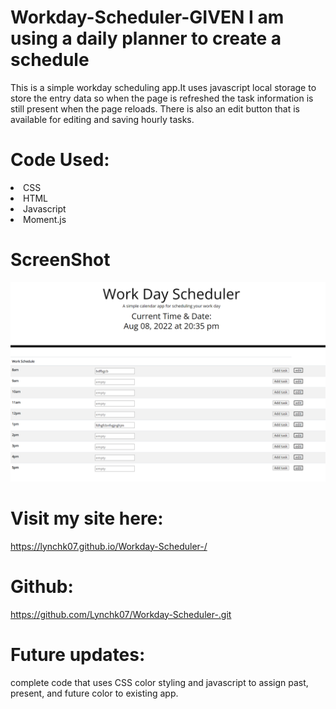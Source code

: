 # Workday-Scheduler-GIVEN I am using a daily planner to create a schedule
This is a simple workday scheduling app.It uses javascript local storage to store the entry data so when the page is refreshed the task information is still present when the page reloads. There is also an edit button that is available for editing and saving hourly tasks. 

# Code Used: 
<li>CSS</li>
<li>HTML</li>
<li>Javascript</li>
<li>Moment.js</li>

# ScreenShot
<img src=./assets/workdaysch.png>

# Visit my site here: 
https://lynchk07.github.io/Workday-Scheduler-/

# Github: 
https://github.com/Lynchk07/Workday-Scheduler-.git

# Future updates: 
complete code that uses CSS color styling and javascript to assign past, present, and future color to existing app. 
